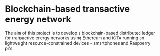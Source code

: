 Blockchain-based transactive energy network
============================================

The aim of this project is to develop a blockchain-based distributed ledger for
transactive energy networks using Ethereum and IOTA running on lightweight
resource-constrained devices - smartphones and Raspberry pi's
